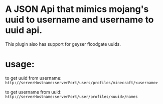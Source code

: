 # A JSON Api that mimics mojang's uuid to username and username to uuid api.
This plugin also has support for geyser floodgate uuids.

# usage:
to get uuid from username:
`http://serverHostname:serverPort/users/profiles/minecraft/<username>`

to get username from uuid:
`http://serverHostname:serverPort/user/profiles/<uuid>/names`
